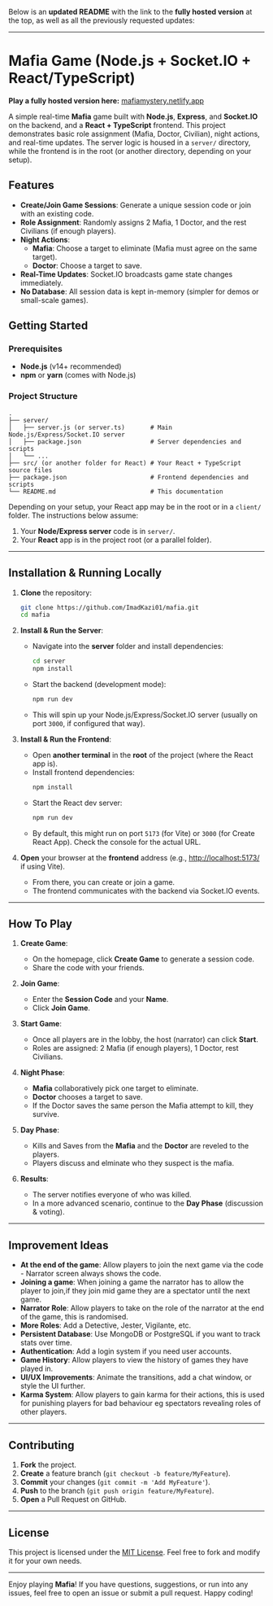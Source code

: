 Below is an **updated README** with the link to the **fully hosted version** at the top, as well as all the previously requested updates:

---

# Mafia Game (Node.js + Socket.IO + React/TypeScript)

**Play a fully hosted version here:** [mafiamystery.netlify.app](https://mafiamystery.netlify.app)

A simple real-time **Mafia** game built with **Node.js**, **Express**, and **Socket.IO** on the backend, and a **React + TypeScript** frontend. This project demonstrates basic role assignment (Mafia, Doctor, Civilian), night actions, and real-time updates. The server logic is housed in a `server/` directory, while the frontend is in the root (or another directory, depending on your setup).

## Features

- **Create/Join Game Sessions**: Generate a unique session code or join with an existing code.
- **Role Assignment**: Randomly assigns 2 Mafia, 1 Doctor, and the rest Civilians (if enough players).
- **Night Actions**:
  - **Mafia**: Choose a target to eliminate (Mafia must agree on the same target).
  - **Doctor**: Choose a target to save.
- **Real-Time Updates**: Socket.IO broadcasts game state changes immediately.
- **No Database**: All session data is kept in-memory (simpler for demos or small-scale games).

## Getting Started

### Prerequisites

- **Node.js** (v14+ recommended)
- **npm** or **yarn** (comes with Node.js)

### Project Structure

```
.
├── server/
│   ├── server.js (or server.ts)       # Main Node.js/Express/Socket.IO server
│   ├── package.json                   # Server dependencies and scripts
│   └── ...
├── src/ (or another folder for React) # Your React + TypeScript source files
├── package.json                       # Frontend dependencies and scripts
└── README.md                          # This documentation
```

Depending on your setup, your React app may be in the root or in a `client/` folder. The instructions below assume:

1. Your **Node/Express server** code is in `server/`.
2. Your **React** app is in the project root (or a parallel folder).

---

## Installation & Running Locally

1. **Clone** the repository:

   ```bash
   git clone https://github.com/ImadKazi01/mafia.git
   cd mafia
   ```

2. **Install & Run the Server**:

   - Navigate into the **server** folder and install dependencies:
     ```bash
     cd server
     npm install
     ```
   - Start the backend (development mode):
     ```bash
     npm run dev
     ```
   - This will spin up your Node.js/Express/Socket.IO server (usually on port `3000`, if configured that way).

3. **Install & Run the Frontend**:

   - Open **another terminal** in the **root** of the project (where the React app is).
   - Install frontend dependencies:
     ```bash
     npm install
     ```
   - Start the React dev server:
     ```bash
     npm run dev
     ```
   - By default, this might run on port `5173` (for Vite) or `3000` (for Create React App). Check the console for the actual URL.

4. **Open** your browser at the **frontend** address (e.g., [http://localhost:5173/](http://localhost:5173/) if using Vite).
   - From there, you can create or join a game.
   - The frontend communicates with the backend via Socket.IO events.

---

## How To Play

1. **Create Game**:

   - On the homepage, click **Create Game** to generate a session code.
   - Share the code with your friends.

2. **Join Game**:

   - Enter the **Session Code** and your **Name**.
   - Click **Join Game**.

3. **Start Game**:

   - Once all players are in the lobby, the host (narrator) can click **Start**.
   - Roles are assigned: 2 Mafia (if enough players), 1 Doctor, rest Civilians.

4. **Night Phase**:

   - **Mafia** collaboratively pick one target to eliminate.
   - **Doctor** chooses a target to save.
   - If the Doctor saves the same person the Mafia attempt to kill, they survive.

5. **Day Phase**:

   - Kills and Saves from the **Mafia** and the **Doctor** are reveled to the players.
   - Players discuss and elminate who they suspect is the mafia.

6. **Results**:
   - The server notifies everyone of who was killed.
   - In a more advanced scenario, continue to the **Day Phase** (discussion & voting).

---

## Improvement Ideas

- **At the end of the game**: Allow players to join the next game via the code - Narrator screen always shows the code.
- **Joining a game**: When joining a game the narrator has to allow the player to join,if they join mid game they are a spectator until the next game.
- **Narrator Role**: Allow players to take on the role of the narrator at the end of the game, this is randomised.
- **More Roles**: Add a Detective, Jester, Vigilante, etc.
- **Persistent Database**: Use MongoDB or PostgreSQL if you want to track stats over time.
- **Authentication**: Add a login system if you need user accounts.
- **Game History**: Allow players to view the history of games they have played in.
- **UI/UX Improvements**: Animate the transitions, add a chat window, or style the UI further.
- **Karma System**: Allow players to gain karma for their actions, this is used for punishing players for bad behaviour eg spectators revealing roles of other players.

---

## Contributing

1. **Fork** the project.
2. **Create** a feature branch (`git checkout -b feature/MyFeature`).
3. **Commit** your changes (`git commit -m 'Add MyFeature'`).
4. **Push** to the branch (`git push origin feature/MyFeature`).
5. **Open** a Pull Request on GitHub.

---

## License

This project is licensed under the [MIT License](LICENSE). Feel free to fork and modify it for your own needs.

---

Enjoy playing **Mafia**! If you have questions, suggestions, or run into any issues, feel free to open an issue or submit a pull request. Happy coding!
